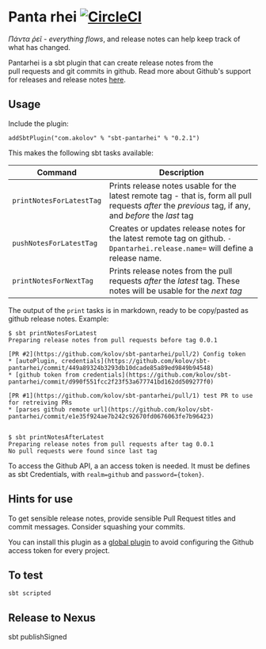 # Panta rhei [![CircleCI](https://circleci.com/gh/kolov/sbt-pantarhei/tree/master.svg?style=svg)](https://circleci.com/gh/kolov/sbt-pantarhei/tree/master)

_*Πάντα ῥεῖ*_ - _everything flows_, and release notes can help keep track of what has changed.

Pantarhei is a sbt plugin that can create release notes from the  
pull requests and git commits in github. Read more about Github's support for 
releases and release notes [here](https://github.com/blog/1547-release-your-software).

## Usage

Include the plugin:

    addSbtPlugin("com.akolov" % "sbt-pantarhei" % "0.2.1")

This makes the following sbt tasks available:


| Command                   |     Description          |
| --------------------------|-------------|
| `printNotesForLatestTag`     | Prints release notes usable for the latest remote  tag - that is, form all pull requests _after_ the _previous_ tag, if any,  and _before_ the _last_ tag       |
| `pushNotesForLatestTag`     | Creates or updates release notes for the latest remote  tag on github.  `-Dpantarhei.release.name=` will define a release name.   |
| `printNotesForNextTag`   | Prints release notes from the pull requests _after_ the _latest_  tag. These notes will be usable for the _next tag_        |


The output of the `print` tasks is in markdown, ready to be copy/pasted as github release notes. Example:

```
$ sbt printNotesForLatest
Preparing release notes from pull requests before tag 0.0.1

[PR #2](https://github.com/kolov/sbt-pantarhei/pull/2) Config token
* [autoPlugin, credentials](https://github.com/kolov/sbt-pantarhei/commit/449a89324b3293db10dcade85a89ed9849b94548)
* [github token from credentials](https://github.com/kolov/sbt-pantarhei/commit/d990f551fcc2f23f53a677741bd162dd509277f0)

[PR #1](https://github.com/kolov/sbt-pantarhei/pull/1) test PR to use for retreiving PRs
* [parses github remote url](https://github.com/kolov/sbt-pantarhei/commit/e1e35f924ae7b242c92670fd0676063fe7b96423)


$ sbt printNotesAfterLatest 
Preparing release notes from pull requests after tag 0.0.1
No pull requests were found since last tag
```

To access the Github API, a an access token is needed. It must be defines as sbt Credentials, with `realm=github` and
`password={token}`.
 
## Hints for use

To get sensible release notes, provide sensible Pull Request titles and commit messages. Consider squashing your commits.

You can install this plugin as a [global plugin](http://www.scala-sbt.org/0.12.2/docs/Getting-Started/Using-Plugins.html#global-plugins) to avoid configuring the Github access token for every project.

## To test

    sbt scripted
    
## Release to Nexus

   sbt publishSigned
    

